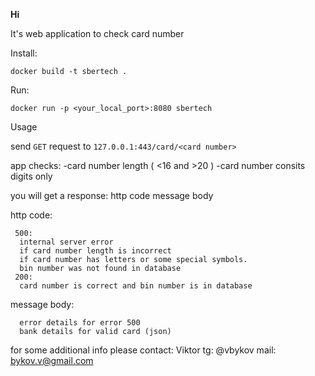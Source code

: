 **Hi**

It's web application to check card number

Install:

```
docker build -t sbertech .
```
Run:
```
docker run -p <your_local_port>:8080 sbertech 
```

Usage

send `GET` request to `127.0.0.1:443/card/<card number>`

app checks:
-card number length ( <16 and >20 )
-card number consits digits only

you will get a response:
 http code
 message body

http code:
``` 
 500:
  internal server error
  if card number length is incorrect
  if card number has letters or some special symbols.
  bin number was not found in database
 200:
  card number is correct and bin number is in database
```

message body:
```
  error details for error 500
  bank details for valid card (json)
```

for some additional info please contact:
 Viktor
 tg: @vbykov
 mail: bykov.v@gmail.com
